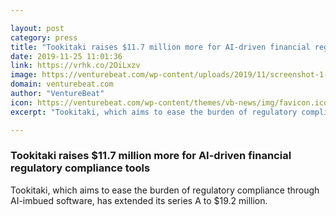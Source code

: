 ```yaml
---

layout: post
category: press
title: "Tookitaki raises $11.7 million more for AI-driven financial regulatory compliance tools"
date: 2019-11-25 11:01:36
link: https://vrhk.co/2OiLxzv
image: https://venturebeat.com/wp-content/uploads/2019/11/screenshot-1-e1574546501538.jpg?w=1200&strip=all
domain: venturebeat.com
author: "VentureBeat"
icon: https://venturebeat.com/wp-content/themes/vb-news/img/favicon.ico
excerpt: "Tookitaki, which aims to ease the burden of regulatory compliance through AI-imbued software, has extended its series A to $19.2 million."

---
```


### Tookitaki raises $11.7 million more for AI-driven financial regulatory compliance tools

Tookitaki, which aims to ease the burden of regulatory compliance through AI-imbued software, has extended its series A to $19.2 million.